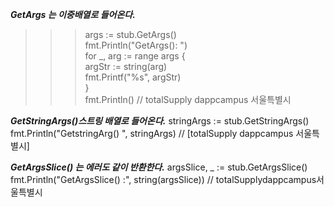 ***GetArgs 는 이중배열로 들어온다.***
>>>	args := stub.GetArgs()  <br>
>>>	fmt.Println("GetArgs(): ") <br>
>>>	for _, arg := range args { <br>
>>>		argStr := string(arg) <br> 
>>>		fmt.Printf("%s", argStr) <br>
>>>	} <br>
>>>	fmt.Println() // totalSupply dappcampus 서울특별시<br>

***GetStringArgs()스트링 배열로 들어온다.***
	stringArgs := stub.GetStringArgs()
	fmt.Println("GetstringArg() ", stringArgs) // [totalSupply dappcampus 서울특별시]

***GetArgsSlice() 는 에러도 같이 반환한다.***
	argsSlice, _ := stub.GetArgsSlice()
	fmt.Println("GetArgsSlice() :", string(argsSlice)) // totalSupplydappcampus서울특별시